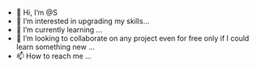 - 👋 Hi, I’m @S
- 👀 I’m interested in upgrading my skills...
- 🌱 I’m currently learning ...
- 💞️ I’m looking to collaborate on any project even for free only if I could learn something new ...
- 📫 How to reach me  ...

<!---
Yashshap/Yashshap is a ✨ special ✨ repository because its `README.md` (this file) appears on your GitHub profile.
You can click the Preview link to take a look at your changes.
--->
